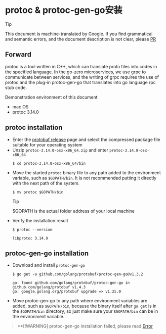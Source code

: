# protoc & protoc-gen-go安装
> [!TIP]
> This document is machine-translated by Google. If you find grammatical and semantic errors, and the document description is not clear, please [PR](doc-contibute.md)

## Forward
protoc is a tool written in C++, which can translate proto files into codes in the specified language. In the go-zero microservices, we use grpc to communicate between services, and the writing of grpc requires the use of protoc and the plug-in protoc-gen-go that translates into go language rpc stub code.

Demonstration environment of this document
* mac OS
* protoc 3.14.0

## protoc installation

* Enter the [protobuf release](https://github.com/protocolbuffers/protobuf/releases) page and select the compressed package file suitable for your operating system
* Unzip `protoc-3.14.0-osx-x86_64.zip` and enter `protoc-3.14.0-osx-x86_64`
    ```shell
    $ cd protoc-3.14.0-osx-x86_64/bin
    ```
* Move the started `protoc` binary file to any path added to the environment variable, such as `$GOPATH/bin`. It is not recommended putting it directly with the next path of the system.
    ```shell
    $ mv protoc $GOPATH/bin
    ```
    > [!TIP]
    > $GOPATH is the actual folder address of your local machine
* Verify the installation result
    ```shell
    $ protoc --version
    ```
    ```shell
    libprotoc 3.14.0
    ```
## protoc-gen-go installation

* Download and install `protoc-gen-go`
    ```shell
    $ go get -u github.com/golang/protobuf/protoc-gen-go@v1.3.2
    ```
    ```text
    go: found github.com/golang/protobuf/protoc-gen-go in github.com/golang/protobuf v1.4.3
    go: google.golang.org/protobuf upgrade => v1.25.0
    ```
* Move protoc-gen-go to any path where environment variables are added, such as `$GOPATH/bin`, because the binary itself after `go get` is in the `$GOPATH/bin` directory, so just make sure your `$GOPATH/bin` can be in the environment variable.

> **[!WARNING]
> protoc-gen-go installation failed, please read [Error](error.md)

